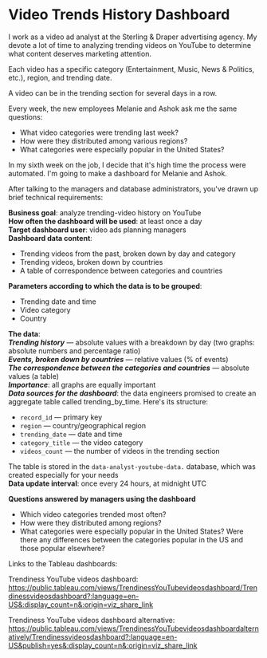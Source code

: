 # Video Trends History Dashboard

I work as a video ad analyst at the Sterling & Draper advertising agency. My devote a lot of time to analyzing trending videos on YouTube to determine what content deserves marketing attention.  

Each video has a specific category (Entertainment, Music, News & Politics, etc.), region, and trending date. 

A video can be in the trending section for several days in a row.

Every week, the new employees Melanie and Ashok ask me the same questions:

- What video categories were trending last week?
- How were they distributed among various regions?
- What categories were especially popular in the United States?

In my sixth week on the job, I decide that it's high time the process were automated. I'm going to make a dashboard for Melanie and Ashok.

After talking to the managers and database administrators, you've drawn up brief technical requirements:

**Business goal**: analyze trending-video history on YouTube\
**How often the dashboard will be used**: at least once a day\
**Target dashboard user**: video ads planning managers\
**Dashboard data content**:
  - Trending videos from the past, broken down by day and category
  - Trending videos, broken down by countries
  - A table of correspondence between categories and countries

**Parameters according to which the data is to be grouped**:
  - Trending date and time
  - Video category
  - Country

**The data**:\
***Trending history*** — absolute values with a breakdown by day (two graphs: absolute numbers and percentage ratio)\
***Events, broken down by countries*** — relative values (% of events)\
***The correspondence between the categories and countries*** — absolute values (a table)\
***Importance***: all graphs are equally important\
***Data sources for the dashboard***: the data engineers promised to create an aggregate table called trending_by_time. Here's its structure:
  - `record_id` — primary key
  - `region` — country/geographical region
  - `trending_date` — date and time
  - `category_title` — the video category
  - `videos_count` — the number of videos in the trending section

The table is stored in the `data-analyst-youtube-data.` database, which was created especially for your needs\
**Data update interval**: once every 24 hours, at midnight UTC

**Questions answered by managers using the dashboard**
  - Which video categories trended most often?
  - How were they distributed among regions?
  - What categories were especially popular in the United States? Were there any differences between the categories popular in the US and those popular elsewhere?


Links to the Tableau dashboards:

Trendiness YouTube videos dashboard: https://public.tableau.com/views/TrendinessYouTubevideosdashboard/Trendinessvideosdashboard?:language=en-US&:display_count=n&:origin=viz_share_link

Trendiness YouTube videos dashboard alternative: https://public.tableau.com/views/TrendinessYouTubevideosdashboardalternatively/Trendinessvideosdashboard?:language=en-US&publish=yes&:display_count=n&:origin=viz_share_link
